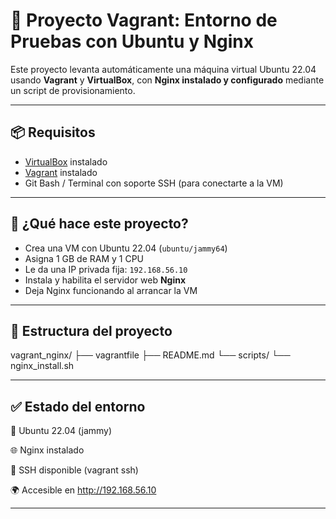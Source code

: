 # 🧰 Proyecto Vagrant: Entorno de Pruebas con Ubuntu y Nginx

Este proyecto levanta automáticamente una máquina virtual Ubuntu 22.04 usando **Vagrant** y **VirtualBox**, con **Nginx instalado y configurado** mediante un script de provisionamiento.

---

## 📦 Requisitos

- [VirtualBox](https://www.virtualbox.org/) instalado
- [Vagrant](https://www.vagrantup.com/) instalado
- Git Bash / Terminal con soporte SSH (para conectarte a la VM)

---

## 🚀 ¿Qué hace este proyecto?

- Crea una VM con Ubuntu 22.04 (`ubuntu/jammy64`)
- Asigna 1 GB de RAM y 1 CPU
- Le da una IP privada fija: `192.168.56.10`
- Instala y habilita el servidor web **Nginx**
- Deja Nginx funcionando al arrancar la VM

---

## 📁 Estructura del proyecto
vagrant_nginx/
├── vagrantfile
├── README.md
└── scripts/
     └── nginx_install.sh


---

## ✅ Estado del entorno
🐧 Ubuntu 22.04 (jammy)

🌐 Nginx instalado

🔐 SSH disponible (vagrant ssh)

🌍 Accesible en http://192.168.56.10

---


